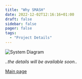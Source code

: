 ```yaml
---
title: "Why SMASH"
date: 2022-12-02T12:16:16+01:00
draft: false
sidebar: false
pager: false
tags:
  - "Project Details"
---
```


![System Diagram](/images/smash-poster-spp2377-p1-kickoff.jpg)

_..the details will be available soon.._

[Main page](/about#why-smash)


